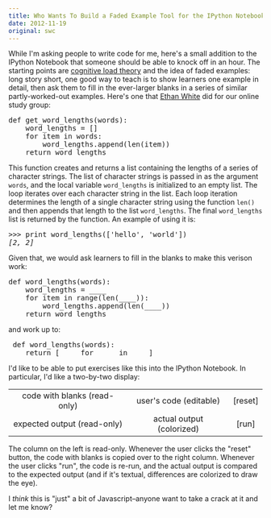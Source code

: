 ```yaml
---
title: Who Wants To Build a Faded Example Tool for the IPython Notebook?
date: 2012-11-19
original: swc
---
```

<p>While I'm asking people to write code for me, here's a small addition to the IPython Notebook that someone should be able to knock off in an hour. The starting points are <a href="http://en.wikipedia.org/wiki/Cognitive_load">cognitive load theory</a> and the idea of faded examples: long story short, one good way to teach is to show learners one example in detail, then ask them to fill in the ever-larger blanks in a series of similar partly-worked-out examples. Here's one that <a href="http://ethanwhite.org">Ethan White</a> did for our online study group:</p>
<pre>def get_word_lengths(words):
    word_lengths = []
    for item in words:
        word_lengths.append(len(item))
    return word_lengths</pre>
<p>This function creates and returns a list containing the lengths of a series of character strings. The list of character strings is passed in as the argument <code>words</code>, and the local variable <code>word_lengths</code> is initialized to an empty list. The loop iterates over each character string in the list. Each loop iteration determines the length of a single character string using the function <code>len()</code> and then appends that length to the list <code>word_lengths</code>. The final <code>word_lengths</code> list is returned by the function. An example of using it is:</p>
<pre>&gt;&gt;&gt; print word_lengths(['hello', 'world'])
<em>[2, 2]</em></pre>
<p>Given that, we would ask learners to fill in the blanks to make this verison work:</p>
<pre>def word_lengths(words):
    word_lengths = ____
    for item in range(len(____)):
        word_lengths.append(len(____))
    return word_lengths</pre>
<p>and work up to:</p>
<pre> def word_lengths(words):
    return [____ for ____ in ____]</pre>
<p>I'd like to be able to put exercises like this into the IPython Notebook. In particular, I'd like a two-by-two display:</p>
<table class="centered">
<tbody>
<tr>
<td align="center">code with blanks
(read-only)</td>
<td align="center">user's code
(editable)</td>
<td align="center">[reset]</td>
</tr>
<tr>
<td align="center">expected output
(read-only)</td>
<td align="center">actual output
(colorized)</td>
<td align="center">[run]</td>
</tr>
</tbody>
</table>
<p>The column on the left is read-only. Whenever the user clicks the "reset" button, the code with blanks is copied over to the right column. Whenever the user clicks "run", the code is re-run, and the actual output is compared to the expected output (and if it's textual, differences are colorized to draw the eye).</p>

<p>I <em>think</em> this is "just" a bit of Javascript–anyone want to take a crack at it and let me know?</p>
